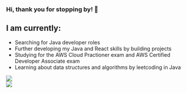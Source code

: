 ### Hi, thank you for stopping by! 👋

## I am currently:
- Searching for Java developer roles
- Further developing my Java and React skills by building projects
- Studying for the AWS Cloud Practioner exam and AWS Certified Developer Associate exam
- Learning about data structures and algorithms by leetcoding in Java

![](https://github-readme-streak-stats.herokuapp.com/?user=jzc77&theme=dark&hide_border=false)<br/>
![](https://github-readme-stats.vercel.app/api/top-langs/?username=jzc77&theme=dark&hide_border=false&include_all_commits=true&count_private=true&layout=compact)

